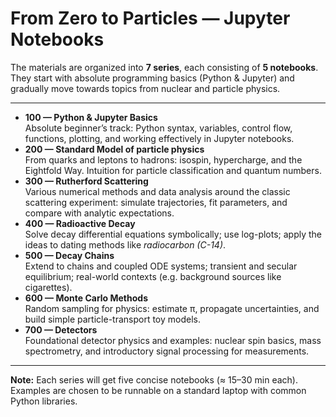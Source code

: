 # From Zero to Particles — Jupyter Notebooks

The materials are organized into **7 series**, each consisting of **5 notebooks**.  
They start with absolute programming basics (Python & Jupyter) and gradually move towards topics from nuclear and particle physics.  

---

- **100 — Python & Jupyter Basics**  
  Absolute beginner’s track: Python syntax, variables, control flow, functions, plotting, and working effectively in Jupyter notebooks.
- **200 — Standard Model of particle physics**  
  From quarks and leptons to hadrons: isospin, hypercharge, and the Eightfold Way. Intuition for particle classification and quantum numbers.
- **300 — Rutherford Scattering**  
  Various numerical methods and data analysis around the classic scattering experiment: simulate trajectories, fit parameters, and compare with analytic expectations.
- **400 — Radioactive Decay**  
  Solve decay differential equations symbolically; use log-plots; apply the ideas to dating methods like *radiocarbon (C-14)*.
- **500 — Decay Chains**  
  Extend to chains and coupled ODE systems; transient and secular equilibrium; real-world contexts (e.g. background sources like cigarettes).
- **600 — Monte Carlo Methods**  
  Random sampling for physics: estimate π, propagate uncertainties, and build simple particle-transport toy models.
- **700 — Detectors**  
  Foundational detector physics and examples: nuclear spin basics, mass spectrometry, and introductory signal processing for measurements.

---

**Note:** Each series will get five concise notebooks (≈ 15–30 min each).  
Examples are chosen to be runnable on a standard laptop with common Python libraries.
